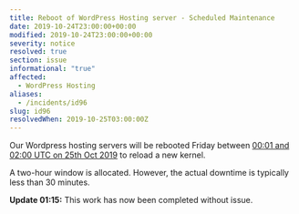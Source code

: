 ```yaml
---
title: Reboot of WordPress Hosting server - Scheduled Maintenance
date: 2019-10-24T23:00:00+00:00
modified: 2019-10-24T23:00:00+00:00
severity: notice
resolved: true
section: issue
informational: "true"
affected:
  - WordPress Hosting
aliases:
  - /incidents/id96
slug: id96
resolvedWhen: 2019-10-25T03:00:00Z
---
```


Our Wordpress hosting servers will be rebooted Friday between [00:01 and 02:00 UTC on 25th Oct 2019](https://www.timeanddate.com/worldclock/fixedtime.html?iso=20191025T0000&p1=1440&ah=2) to reload a new kernel.

A two-hour window is allocated. However, the actual downtime is typically less than 30 minutes.

**Update 01:15:** This work has now been completed without issue.

